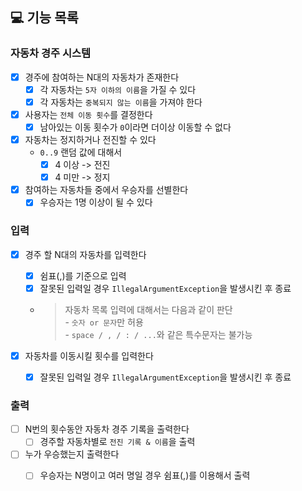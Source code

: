 ## 💻 기능 목록

### 자동차 경주 시스템

- [X] 경주에 참여하는 N대의 자동차가 존재한다
    - [X] 각 자동차는 `5자 이하의 이름`을 가질 수 있다
    - [X] 각 자동차는 `중복되지 않는 이름`을 가져야 한다
- [X] 사용자는 `전체 이동 횟수`를 결정한다
    - [X] 남아있는 이동 횟수가 `0`이라면 더이상 이동할 수 없다
- [X] 자동차는 정지하거나 전진할 수 있다
    - `0..9` 랜덤 값에 대해서
        - [X] 4 이상 -> 전진
        - [X] 4 미만 -> 정지
- [X] 참여하는 자동차들 중에서 우승자를 선별한다
    - [X] 우승자는 1명 이상이 될 수 있다

### 입력

- [X] 경주 할 N대의 자동차를 입력한다
    - [X] 쉼표(,)를 기준으로 입력
    - [X] 잘못된 입력일 경우 `IllegalArgumentException`을 발생시킨 후 종료
    - > 자동차 목록 입력에 대해서는 다음과 같이 판단<br> - `숫자 or 문자`만 허용<br> - `space / , / : / ...`와 같은 특수문자는 불가능

- [X] 자동차를 이동시킬 횟수를 입력한다
    - [X] 잘못된 입력일 경우 `IllegalArgumentException`을 발생시킨 후 종료

### 출력

- [ ] N번의 횟수동안 자동차 경주 기록을 출력한다
    - [ ] 경주할 자동차별로 `전진 기록 & 이름`을 출력
- [ ] 누가 우승했는지 출력한다
    - [ ] 우승자는 N명이고 여러 명일 경우 쉼표(,)를 이용해서 출력

